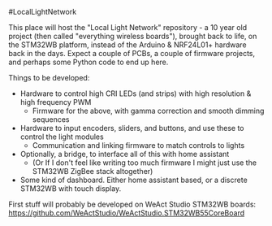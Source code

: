 #LocalLightNetwork

This place will host the "Local Light Network" repository - a 10 year old project (then called "everything wireless boards"), brought back to life, on the STM32WB platform, instead of the Arduino & NRF24L01+ hardware back in the days. Expect a couple of PCBs, a couple of firmware projects, and perhaps some Python code to end up here.

Things to be developed:

- Hardware to control high CRI LEDs (and strips) with high resolution & high frequency PWM
  - Firmware for the above, with gamma correction and smooth dimming sequences
- Hardware to input encoders, sliders, and buttons, and use these to control the light modules
  - Communication and linking firmware to match controls to lights
- Optionally, a bridge, to interface all of this with home assistant
  - (Or If I don't feel like writing too much firmware I might just use the STM32WB ZigBee stack altogether)
- Some kind of dashboard. Either home assistant based, or a discrete STM32WB with touch display.

First stuff will probably be developed on WeAct Studio STM32WB boards: https://github.com/WeActStudio/WeActStudio.STM32WB55CoreBoard



